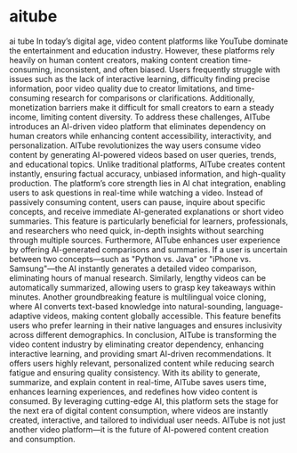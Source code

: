# aitube
ai tube
In today’s digital age, video content platforms like YouTube dominate the entertainment and education industry. However, these platforms rely heavily on human content creators, making content creation time-consuming, inconsistent, and often biased. Users frequently struggle with issues such as the lack of interactive learning, difficulty finding precise information, poor video quality due to creator limitations, and time-consuming research for comparisons or clarifications. Additionally, monetization barriers make it difficult for small creators to earn a steady income, limiting content diversity. To address these challenges, AITube introduces an AI-driven video platform that eliminates dependency on human creators while enhancing content accessibility, interactivity, and personalization. AITube revolutionizes the way users consume video content by generating AI-powered videos based on user queries, trends, and educational topics. Unlike traditional platforms, AITube creates content instantly, ensuring factual accuracy, unbiased information, and high-quality production. The platform’s core strength lies in AI chat integration, enabling users to ask questions in real-time while watching a video. Instead of passively consuming content, users can pause, inquire about specific concepts, and receive immediate AI-generated explanations or short video summaries. This feature is particularly beneficial for learners, professionals, and researchers who need quick, in-depth insights without searching through multiple sources. Furthermore, AITube enhances user experience by offering AI-generated comparisons and summaries. If a user is uncertain between two concepts—such as "Python vs. Java" or "iPhone vs. Samsung"—the AI instantly generates a detailed video comparison, eliminating hours of manual research. Similarly, lengthy videos can be automatically summarized, allowing users to grasp key takeaways within minutes. Another groundbreaking feature is multilingual voice cloning, where AI converts text-based knowledge into natural-sounding, language-adaptive videos, making content globally accessible. This feature benefits users who prefer learning in their native languages and ensures inclusivity across different demographics. In conclusion, AITube is transforming the video content industry by eliminating creator dependency, enhancing interactive learning, and providing smart AI-driven recommendations. It offers users highly relevant, personalized content while reducing search fatigue and ensuring quality consistency. With its ability to generate, summarize, and explain content in real-time, AITube saves users time, enhances learning experiences, and redefines how video content is consumed. By leveraging cutting-edge AI, this platform sets the stage for the next era of digital content consumption, where videos are instantly created, interactive, and tailored to individual user needs. AITube is not just another video platform—it is the future of AI-powered content creation and consumption.
